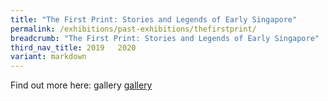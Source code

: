 ```yaml
---
title: "The First Print: Stories and Legends of Early Singapore"
permalink: /exhibitions/past-exhibitions/thefirstprint/
breadcrumb: "The First Print: Stories and Legends of Early Singapore"
third_nav_title: 2019   2020
variant: markdown
---
```

Find out more here: gallery [gallery](/exhibitions/past-exhibitions/thefirstprint/gallery/)